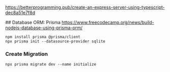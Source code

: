 https://betterprogramming.pub/create-an-express-server-using-typescript-dec8a51e7f8d

## Database ORM: Prisma
https://www.freecodecamp.org/news/build-nodejs-database-using-prisma-orm/

```
npm install prisma @prisma/client
npx prisma init --datasource-provider sqlite
```

### Create Migration
```
npx prisma migrate dev --name initialize
```